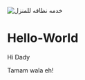 ![خدمه نظاقه للمنزل](https://user-images.githubusercontent.com/88283258/127779514-22dc2de9-1e06-4fe5-88ef-22bbc562c2bb.jpg)
# Hello-World

Hi Dady

Tamam wala eh!
